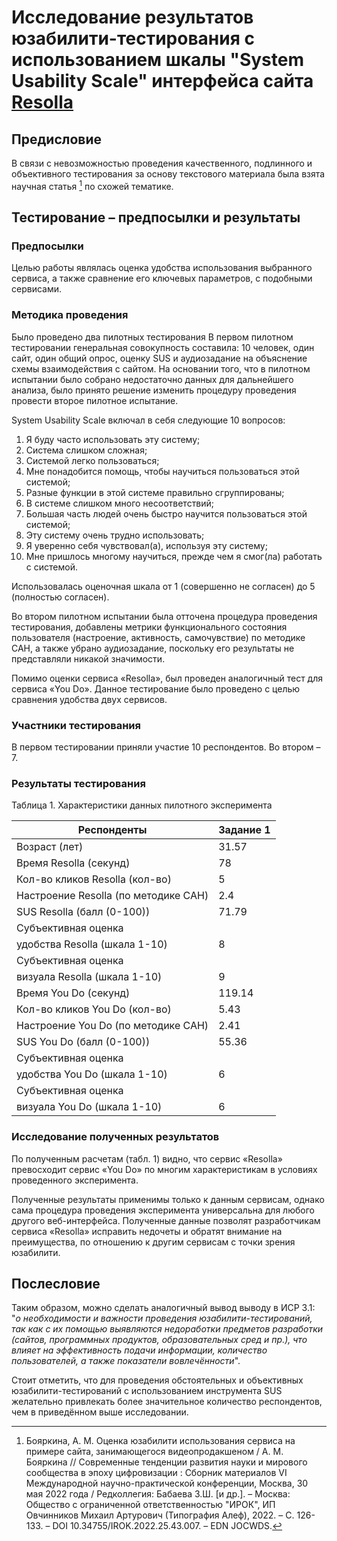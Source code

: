 # Исследование результатов юзабилити-тестирования с использованием шкалы "System Usability Scale" интерфейса сайта [Resolla](https://resolla.com/rus/)
## Предисловие
В связи с невозможностью проведения качественного, подлинного и объективного тестирования за основу текстового материала была взята научная статья [^1] по схожей тематике.

[^1]: Бояркина, А. М. Оценка юзабилити использования сервиса на примере сайта, занимающегося видеопродакшеном / А. М. Бояркина // Современные тенденции развития науки и мирового сообщества в эпоху цифровизации : Сборник материалов VI Международной научно-практической конференции, Москва, 30 мая 2022 года / Редколлегия: Бабаева З.Ш. [и др.]. – Москва: Общество с ограниченной ответственностью "ИРОК", ИП Овчинников Михаил Артурович (Типография Алеф), 2022. – С. 126-133. – DOI 10.34755/IROK.2022.25.43.007. – EDN JOCWDS.

## Тестирование – предпосылки и результаты 

### Предпосылки
Целью работы являлась оценка удобства использования выбранного сервиса, а также сравнение его ключевых параметров, с подобными сервисами.

### Методика проведения
Было проведено два пилотных тестирования В первом пилотном тестировании генеральная совокупность составила: 10 человек, один сайт, один общий опрос, оценку SUS и аудиозадание на объяснение схемы взаимодействия с сайтом. На основании того, что в пилотном испытании было собрано недостаточно данных для дальнейшего анализа, было принято решение изменить процедуру
проведения провести второе пилотное испытание.

System Usability Scale включал в себя следующие 10 вопросов:  

1. Я буду часто использовать эту систему;
2. Система слишком сложная;
3. Системой легко пользоваться;
4. Мне понадобится помощь, чтобы научиться пользоваться этой системой;
5. Разные функции в этой системе правильно сгруппированы;
6. В системе слишком много несоответствий;
7. Большая часть людей очень быстро научится пользоваться этой системой;
8. Эту систему очень трудно использовать;
9. Я уверенно себя чувствовал(а), используя эту систему;
10. Мне пришлось многому научиться, прежде чем я смог(ла) работать с системой.

Использовалась оценочная шкала от 1 (совершенно не согласен) до 5 (полностью согласен).

Во втором пилотном испытании была отточена процедура проведения
тестирования, добавлены метрики функционального состояния пользователя (настроение, активность, самочувствие) по методике САН, а также убрано аудиозадание, поскольку его результаты не представляли никакой значимости.

Помимо оценки сервиса «Resolla», был проведен аналогичный тест для сервиса «You Do». Данное тестирование было проведено с целью сравнения удобства двух сервисов.

### Участники тестирования
В первом тестировании приняли участие 10 респондентов. Во втором – 7.  

### Результаты тестирования

Таблица 1. Характеристики данных пилотного эксперимента

| Респонденты | Задание 1 |
|---|---|
| Возраст (лет) | 31.57 |
| Время Resolla (секунд) | 78 |
| Кол-во кликов Resolla (кол-во) | 5 |
| Настроение Resolla (по методике САН) | 2.4 |
| SUS Resolla (балл (0-100)) | 71.79 |
| Субъективная оценка   
удобства Resolla (шкала 1-10) | 8 |
| Субъективная оценка   
визуала Resolla (шкала 1-10) | 9 |
| Время You Do (секунд) | 119.14 |
| Кол-во кликов You Do (кол-во) | 5.43 |
| Настроение You Do (по методике САН) | 2.41 |
| SUS You Do (балл (0-100)) | 55.36 |
| Субъективная оценка   
удобства You Do (шкала 1-10) | 6 |
| Субъективная оценка   
визуала You Do (шкала 1-10) | 6 |

### Исследование полученных результатов
По полученным расчетам (табл. 1) видно, что сервис «Resolla» превосходит сервис «You Do» по многим характеристикам в условиях проведенного эксперимента.

Полученные результаты применимы только к данным сервисам, однако сама процедура проведения эксперимента универсальна для любого другого веб-интерфейса. Полученные данные позволят разработчикам сервиса «Resolla» исправить недочеты и обратят внимание на преимущества, по отношению к другим сервисам с точки зрения юзабилити.

## Послесловие

Таким образом, можно сделать аналогичный вывод выводу в ИСР 3.1: "*о необходимости и важности проведения юзабилити-тестирований, так как с их помощью выявляются недоработки предметов разработки (сайтов, программных продуктов, образовательных сред и пр.), что влияет на эффективность подачи информации, количество пользователей, а также показатели вовлечённости*".

Стоит отметить, что для проведения обстоятельных и объективных юзабилити-тестирований с использованием инструмента SUS желательно привлекать более значительное количество респондентов, чем в приведённом выше исследовании.



